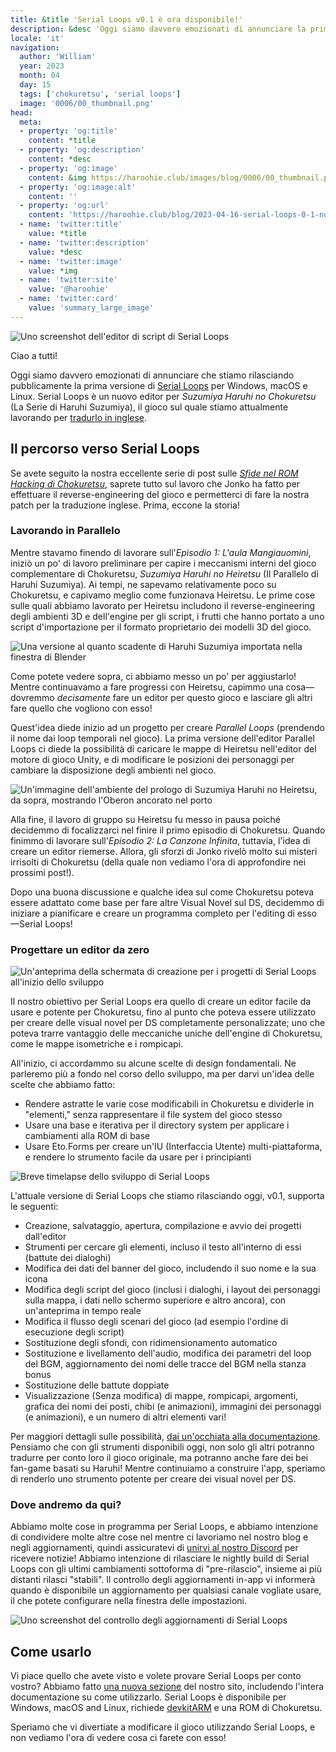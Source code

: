 ```yaml
---
title: &title 'Serial Loops v0.1 è ora disponibile!'
description: &desc 'Oggi siamo davvero emozionati di annunciare la prima versione di Serial Loops, una nuova suite per modificare Suzumiya Haruhi no Chokuretsu!'
locale: 'it'
navigation:
  author: 'William'
  year: 2023
  month: 04
  day: 15
  tags: ['chokuretsu', 'serial loops']
  image: '0006/00_thumbnail.png'
head:
  meta:
  - property: 'og:title'
    content: *title
  - property: 'og:description'
    content: *desc
  - property: 'og:image'
    content: &img https://haroohie.club/images/blog/0006/00_thumbnail.png
  - property: 'og:image:alt'
    content: ''
  - property: 'og:url'
    content: 'https://haroohie.club/blog/2023-04-16-serial-loops-0-1-now-available'
  - name: 'twitter:title'
    value: *title
  - name: 'twitter:description'
    value: *desc
  - name: 'twitter:image'
    value: *img
  - name: 'twitter:site'
    value: '@haroohie'
  - name: 'twitter:card'
    value: 'summary_large_image'
---
```


![Uno screenshot dell'editor di script di Serial Loops](/images/blog/0006/01_serial_loops_script_editing.png)

Ciao a tutti!

Oggi siamo davvero emozionati di annunciare che stiamo rilasciando pubblicamente la prima versione di [Serial Loops](/chokuretsu/serial-loops) per Windows, macOS e Linux. Serial Loops è un nuovo editor per *Suzumiya Haruhi no Chokuretsu* (La Serie di Haruhi Suzumiya), il gioco sul quale stiamo attualmente lavorando per [tradurlo in inglese](/chokuretsu).

## Il percorso verso Serial Loops
Se avete seguito la nostra eccellente serie di post sulle [*Sfide nel ROM Hacking di Chokuretsu*](/it/blog/2022-10-19-chokuretsu-compression), saprete tutto sul lavoro che Jonko ha fatto per effettuare il reverse-engineering del gioco e permetterci di fare la nostra patch per la traduzione inglese. Prima, eccone la storia!

### Lavorando in Parallelo
Mentre stavamo finendo di lavorare sull'*Episodio 1: L'aula Mangiauomini*, iniziò un po' di lavoro preliminare per capire i meccanismi interni del gioco complementare di Chokuretsu, *Suzumiya Haruhi no Heiretsu* (Il Parallelo di Haruhi Suzumiya). Ai tempi, ne sapevamo relativamente poco su Chokuretsu, e capivamo meglio come funzionava Heiretsu. Le prime cose sulle quali abbiamo lavorato per Heiretsu includono il reverse-engineering degli ambienti 3D e dell'engine per gli script, i frutti che hanno portato a uno script d'importazione per il formato proprietario dei modelli 3D del gioco.

![Una versione al quanto scadente di Haruhi Suzumiya importata nella finestra di Blender](/images/blog/0006/02_haruhi_blender.png)

Come potete vedere sopra, ci abbiamo messo un po' per aggiustarlo! Mentre continuavamo a fare progressi con Heiretsu, capimmo una cosa&mdash;dovremmo *decisamente* fare un editor per questo gioco e lasciare gli altri fare quello che vogliono con esso!

Quest'idea diede inizio ad un progetto per creare *Parallel Loops* (prendendo il nome dai loop temporali nel gioco). La prima versione dell'editor Parallel Loops ci diede la possibilità di caricare le mappe di Heiretsu nell'editor del motore di gioco Unity, e di modificare le posizioni dei personaggi per cambiare la disposizione degli ambienti nel gioco.

![Un'immagine dell'ambiente del prologo di Suzumiya Haruhi no Heiretsu, da sopra, mostrando l'Oberon ancorato nel porto](/images/blog/0006/03_parallel_loops_unity.png)

Alla fine, il lavoro di gruppo su Heiretsu fu messo in pausa poiché decidemmo di focalizzarci nel finire il primo episodio di Chokuretsu. Quando finimmo di lavorare sull'*Episodio 2: La Canzone Infinita*, tuttavia, l'idea di creare un editor riemerse. Allora, gli sforzi di Jonko rivelò molto sui misteri irrisolti di Chokuretsu (della quale non vediamo l'ora di approfondire nei prossimi post!).

Dopo una buona discussione e qualche idea sul come Chokuretsu poteva essere adattato come base per fare altre Visual Novel sul DS, decidemmo di iniziare a pianificare e creare un programma completo per l'editing di esso&mdash;Serial Loops!

### Progettare un editor da zero
![Un'anteprima della schermata di creazione per i progetti di Serial Loops all'inizio dello sviluppo](/images/blog/0006/04_serial_loops_as_a_baby.png)

Il nostro obiettivo per Serial Loops era quello di creare un editor facile da usare e potente per Chokuretsu, fino al punto che poteva essere utilizzato per creare delle visual novel per DS completamente personalizzate; uno che poteva trarre vantaggio delle meccaniche uniche dell'engine di Chokuretsu, come le mappe isometriche e i rompicapi.

All'inizio, ci accordammo su alcune scelte di design fondamentali. Ne parleremo più a fondo nel corso dello sviluppo, ma per darvi un'idea delle scelte che abbiamo fatto:
* Rendere astratte le varie cose modificabili in Chokuretsu e dividerle in "elementi," senza rappresentare il file system del gioco stesso
* Usare una base e iterativa per il directory system per applicare i cambiamenti alla ROM di base
* Usare Eto.Forms per creare un'IU (Interfaccia Utente) multi-piattaforma, e rendere lo strumento facile da usare per i principianti

![Breve timelapse dello sviluppo di Serial Loops](/images/blog/0006/05_serial_loops_dev.gif)

L'attuale versione di Serial Loops che stiamo rilasciando oggi, v0.1, supporta le seguenti:
* Creazione, salvataggio, apertura, compilazione e avvio dei progetti dall'editor
* Strumenti per cercare gli elementi, incluso il testo all'interno di essi (battute dei dialoghi)
* Modifica dei dati del banner del gioco, includendo il suo nome e la sua icona
* Modifica degli script del gioco (inclusi i dialoghi, i layout dei personaggi sulla mappa, i dati nello schermo superiore e altro ancora), con un'anteprima in tempo reale
* Modifica il flusso degli scenari del gioco (ad esempio l'ordine di esecuzione degli script)
* Sostituzione degli sfondi, con ridimensionamento automatico
* Sostituzione e livellamento dell'audio, modifica dei parametri del loop del BGM, aggiornamento dei nomi delle tracce del BGM nella stanza bonus
* Sostituzione delle battute doppiate
* Visualizzazione (Senza modifica) di mappe, rompicapi, argomenti, grafica dei nomi dei posti, chibi (e animazioni), immagini dei personaggi (e animazioni), e un numero di altri elementi vari!

Per maggiori dettagli sulle possibilità, [dai un'occhiata alla documentazione](/it/chokuretsu/serial-loops/docs). Pensiamo che con gli strumenti disponibili oggi, non solo gli altri potranno tradurre per conto loro il gioco originale, ma potranno anche fare dei bei fan-game basati su Haruhi! Mentre continuiamo a construire l'app, speriamo di renderlo uno strumento potente per creare dei visual novel per DS.

### Dove andremo da qui?
Abbiamo molte cose in programma per Serial Loops, e abbiamo intenzione di condividere molte altre cose nel mentre ci lavoriamo nel nostro blog e negli aggiornamenti, quindi assicuratevi di [unirvi al nostro Discord](https://discord.gg/nesRSbpeFM) per ricevere notizie! Abbiamo intenzione di rilasciare le nightly build di Serial Loops con gli ultimi cambiamenti sottoforma di "pre-rilascio", insieme ai più distanti rilasci "stabili". Il controllo degli aggiornamenti in-app vi informerà quando è disponibile un aggiornamento per qualsiasi canale vogliate usare, il che potete configurare nella finestra delle impostazioni.

![Uno screenshot del controllo degli aggiornamenti di Serial Loops](/images/blog/0006/06_serial_loops_update_checker.png)

## Come usarlo
Vi piace quello che avete visto e volete provare Serial Loops per conto vostro? Abbiamo fatto [una nuova sezione](/it/chokuretsu/serial-loops) del nostro sito, includendo l'intera documentazione su come utilizzarlo. Serial Loops è disponibile per Windows, macOS and Linux, richiede [devkitARM](https://devkitpro.org/) e una ROM di Chokuretsu.

Speriamo che vi divertiate a modificare il gioco utilizzando Serial Loops, e non vediamo l'ora di vedere cosa ci farete con esso!